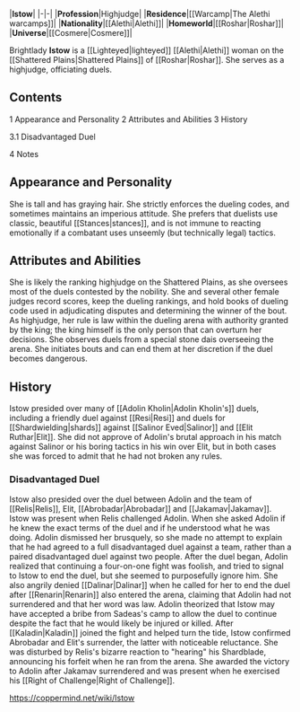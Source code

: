 |**Istow**|
|-|-|
|**Profession**|Highjudge|
|**Residence**|[[Warcamp\|The Alethi warcamps]]|
|**Nationality**|[[Alethi\|Alethi]]|
|**Homeworld**|[[Roshar\|Roshar]]|
|**Universe**|[[Cosmere\|Cosmere]]|

Brightlady **Istow** is a [[Lighteyed\|lighteyed]] [[Alethi\|Alethi]] woman on the [[Shattered Plains\|Shattered Plains]] of [[Roshar\|Roshar]]. She serves as a highjudge, officiating duels.

## Contents

1 Appearance and Personality
2 Attributes and Abilities
3 History

3.1 Disadvantaged Duel


4 Notes


## Appearance and Personality
She is tall and has graying hair. She strictly enforces the dueling codes, and sometimes maintains an imperious attitude. She prefers that duelists use classic, beautiful [[Stances\|stances]], and is not immune to reacting emotionally if a combatant uses unseemly (but technically legal) tactics.

## Attributes and Abilities
She is likely the ranking highjudge on the Shattered Plains, as she oversees most of the duels contested by the nobility. She and several other female judges record scores, keep the dueling rankings, and hold books of dueling code used in adjudicating disputes and determining the winner of the bout. As highjudge, her rule is law within the dueling arena with authority granted by the king; the king himself is the only person that can overturn her decisions. She observes duels from a special stone dais overseeing the arena. She initiates bouts and can end them at her discretion if the duel becomes dangerous.

## History
Istow presided over many of [[Adolin Kholin\|Adolin Kholin's]] duels, including a friendly duel against [[Resi\|Resi]] and duels for [[Shardwielding\|shards]] against [[Salinor Eved\|Salinor]] and [[Elit Ruthar\|Elit]]. She did not approve of Adolin's brutal approach in his match against Salinor or his boring tactics in his win over Elit, but in both cases she was forced to admit that he had not broken any rules.

### Disadvantaged Duel
Istow also presided over the duel between Adolin and the team of [[Relis\|Relis]], Elit, [[Abrobadar\|Abrobadar]] and [[Jakamav\|Jakamav]]. Istow was present when Relis challenged Adolin. When she asked Adolin if he knew the exact terms of the duel and if he understood what he was doing. Adolin dismissed her brusquely, so she made no attempt to explain that he had agreed to a full disadvantaged duel against a team, rather than a paired disadvantaged duel against two people. After the duel began, Adolin realized that continuing a four-on-one fight was foolish, and tried to signal to Istow to end the duel, but she seemed to purposefully ignore him. She also angrily denied [[Dalinar\|Dalinar]] when he called for her to end the duel after [[Renarin\|Renarin]] also entered the arena, claiming that Adolin had not surrendered and that her word was law. Adolin theorized that Istow may have accepted a bribe from Sadeas's camp to allow the duel to continue despite the fact that he would likely be injured or killed.
After [[Kaladin\|Kaladin]] joined the fight and helped turn the tide, Istow confirmed Abrobadar and Elit's surrender, the latter with noticeable reluctance. She was disturbed by Relis's bizarre reaction to "hearing" his Shardblade, announcing his forfeit when he ran from the arena. She awarded the victory to Adolin after Jakamav surrendered and was present when he exercised his [[Right of Challenge\|Right of Challenge]].



https://coppermind.net/wiki/Istow